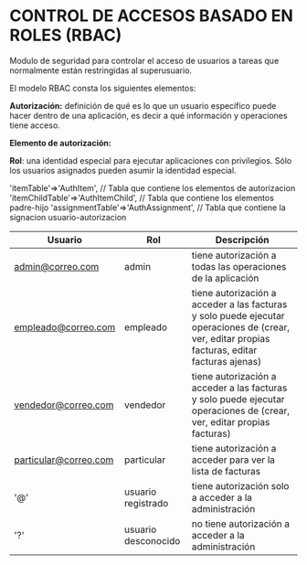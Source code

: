 CONTROL DE ACCESOS BASADO EN ROLES (RBAC)
=========================================

Modulo de seguridad para controlar el acceso de usuarios a tareas que normalmente están restringidas al superusuario.

El modelo RBAC consta los siguientes elementos:

**Autorización:** definición de qué es lo que un usuario específico puede hacer dentro de una aplicación, es decir a qué información y operaciones tiene acceso. 

**Elemento de autorización:**

**Rol**: una identidad especial para ejecutar aplicaciones con privilegios. Sólo los usuarios asignados pueden asumir la identidad especial. 


'itemTable'=>'AuthItem', // Tabla que contiene los elementos de autorizacion
        'itemChildTable'=>'AuthItemChild', // Tabla que contiene los elementos padre-hijo
        'assignmentTable'=>'AuthAssignment', // Tabla que contiene la signacion usuario-autorizacion


|Usuario|Rol|Descripción|
|---|---|---|
|admin@correo.com|admin|tiene autorización a todas las operaciones de la aplicación|
|empleado@correo.com|empleado|tiene autorización a acceder a las facturas y solo puede ejecutar operaciones de (crear, ver, editar propias facturas, editar facturas ajenas)|
|vendedor@correo.com|vendedor|tiene autorización a acceder a las facturas y solo puede ejecutar operaciones de (crear, ver, editar propias facturas)|
|particular@correo.com|particular|tiene autorización a acceder para ver la lista de facturas|
|'@'|usuario registrado|tiene autorización solo a acceder a la administración|
|'?'|usuario desconocido|no tiene autorización a acceder a la administración|
